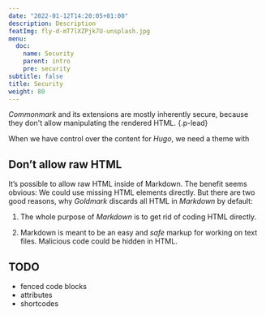 ```yaml
---
date: "2022-01-12T14:20:05+01:00"
description: Description
featImg: fly-d-mT7lXZPjk7U-unsplash.jpg
menu:
  doc:
    name: Security
    parent: intro
    pre: security
subtitle: false
title: Security
weight: 80
---
```


_Commonmark_ and its extensions are mostly inherently secure, because they don't allow manipulating the rendered HTML.
{.p-lead} <!-- more -->

When we have control over the content for _Hugo_, we need a theme with 

## Don’t allow raw HTML

It’s possible to allow raw HTML inside of Markdown. The benefit seems obvious: We could use missing HTML elements directly. But there are two good reasons, why _Goldmark_ discards all HTML in _Markdown_ by default:

1. The whole purpose of _Markdown_ is to get rid of coding HTML directly.

2. Markdown is meant to be an easy and *safe* markup for working on text files.    Malicious code could be hidden in HTML.

## TODO

- fenced code blocks
- attributes
- shortcodes
